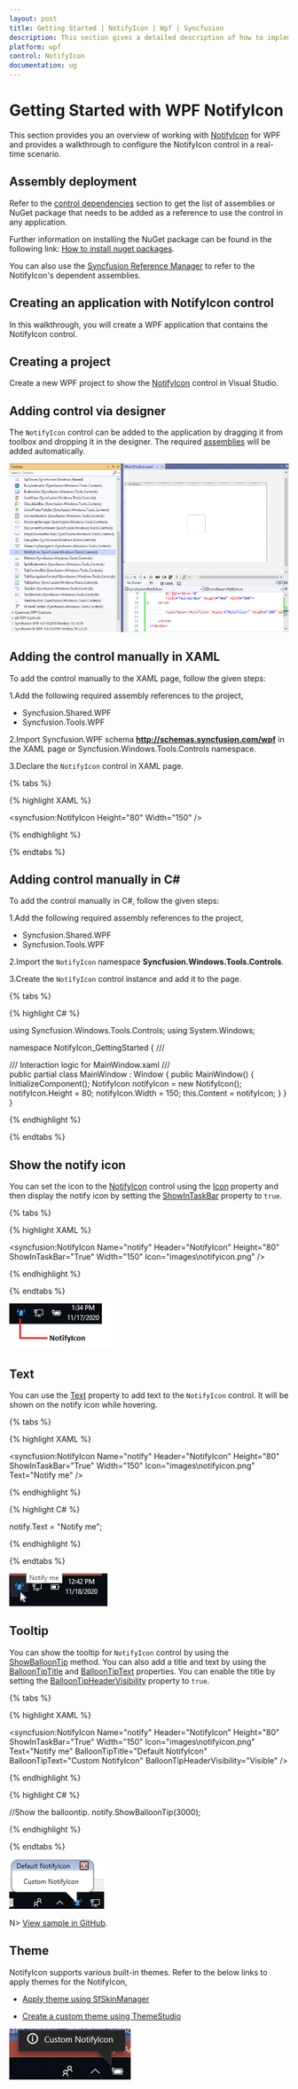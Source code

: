 ```yaml
---
layout: post
title: Getting Started | NotifyIcon | Wpf | Syncfusion
description: This section gives a detailed description of how to implement the NotifyIcon control in a WPF application.
platform: wpf
control: NotifyIcon
documentation: ug
---
```


# Getting Started with WPF NotifyIcon

This section provides you an overview of working with [NotifyIcon](https://help.syncfusion.com/cr/wpf/Syncfusion.Windows.Tools.Controls.NotifyIcon.html) for WPF and provides a walkthrough to configure the NotifyIcon control in a real-time scenario.

## Assembly deployment

Refer to the [control dependencies](https://help.syncfusion.com/wpf/control-dependencies#notifyicon) section to get the list of assemblies or NuGet package that needs to be added as a reference to use the control in any application.

Further information on installing the NuGet package can be found in the following link:
[How to install nuget packages](https://help.syncfusion.com/wpf/visual-studio-integration/nuget-packages).

You can also use the [Syncfusion Reference Manager](https://help.syncfusion.com/wpf/visual-studio-integration/visual-studio-extensions/add-references) to refer to the NotifyIcon's dependent assemblies.

## Creating an application with NotifyIcon control

In this walkthrough, you will create a WPF application that contains the NotifyIcon control.

## Creating a project

Create a new WPF project to show the [NotifyIcon](https://help.syncfusion.com/cr/wpf/Syncfusion.Windows.Tools.Controls.NotifyIcon.html) control in Visual Studio.

## Adding control via designer

The `NotifyIcon` control can be added to the application by dragging it from toolbox and dropping it in the designer. The required [assemblies](https://help.syncfusion.com/wpf/control-dependencies#notifyicon) will be added automatically.

![Adding WPF NotifyIcon control via designer](Getting-Started_images/wpf-notifyicon-designer.png)

## Adding the control manually in XAML

To add the control manually to the XAML page, follow the given steps:

1.Add the following required assembly references to the project,

* Syncfusion.Shared.WPF
* Syncfusion.Tools.WPF

2.Import Syncfusion.WPF schema **http://schemas.syncfusion.com/wpf** in the XAML page or Syncfusion.Windows.Tools.Controls namespace.

3.Declare the `NotifyIcon` control in XAML page.

{% tabs %}

{% highlight XAML %}

<Window
        xmlns="http://schemas.microsoft.com/winfx/2006/xaml/presentation"
        xmlns:x="http://schemas.microsoft.com/winfx/2006/xaml"
        xmlns:d="http://schemas.microsoft.com/expression/blend/2008"
        xmlns:mc="http://schemas.openxmlformats.org/markup-compatibility/2006"
        xmlns:local="clr-namespace:NotifyIcon_GettingStarted"
        xmlns:syncfusion="http://schemas.syncfusion.com/wpf" x:Class="NotifyIcon_GettingStarted.MainWindow"
        mc:Ignorable="d"
        Title="MainWindow" Height="450" Width="800">
    <Grid>
        <syncfusion:NotifyIcon Height="80" Width="150" />
    </Grid>
</Window>

{% endhighlight %}

{% endtabs %}

## Adding control manually in C#

To add the control manually in C#, follow the given steps:

1.Add the following required assembly references to the project,

* Syncfusion.Shared.WPF
* Syncfusion.Tools.WPF

2.Import the `NotifyIcon` namespace **Syncfusion.Windows.Tools.Controls**.

3.Create the `NotifyIcon` control instance and add it to the page.

{% tabs %}

{% highlight C# %}

using Syncfusion.Windows.Tools.Controls;
using System.Windows;

namespace NotifyIcon_GettingStarted
{
    /// <summary>
    /// Interaction logic for MainWindow.xaml
    /// </summary>
    public partial class MainWindow : Window
    {
        public MainWindow()
        {
            InitializeComponent();
            NotifyIcon notifyIcon = new NotifyIcon();
            notifyIcon.Height = 80;
            notifyIcon.Width = 150;
            this.Content = notifyIcon;
        }
    }
}

{% endhighlight %}

{% endtabs %}

## Show the notify icon

You can set the icon to the [NotifyIcon](https://help.syncfusion.com/cr/wpf/Syncfusion.Windows.Tools.Controls.NotifyIcon.html) control using the [Icon](https://help.syncfusion.com/cr/wpf/Syncfusion.Windows.Tools.Controls.NotifyIcon.html#Syncfusion_Windows_Tools_Controls_NotifyIcon_Icon) property and then display the notify icon by setting the [ShowInTaskBar](https://help.syncfusion.com/cr/wpf/Syncfusion.Windows.Tools.Controls.NotifyIcon.html#Syncfusion_Windows_Tools_Controls_NotifyIcon_ShowInTaskBar) property to `true`.

{% tabs %}

{% highlight XAML %}

<syncfusion:NotifyIcon Name="notify" Header="NotifyIcon" Height="80" ShowInTaskBar="True" Width="150" Icon="images\notifyicon.png" />

{% endhighlight %}

{% endtabs %}

![Set the icon to WPF NotifyIcon](Getting-Started_images/wpf-notifyicon-icon.png)

## Text

You can use the [Text](https://help.syncfusion.com/cr/wpf/Syncfusion.Windows.Tools.Controls.NotifyIcon.html#Syncfusion_Windows_Tools_Controls_NotifyIcon_Text) property to add text to the `NotifyIcon` control. It will be shown on the notify icon while hovering.

{% tabs %}

{% highlight XAML %}

<syncfusion:NotifyIcon Name="notify" Header="NotifyIcon" Height="80" ShowInTaskBar="True" Width="150" Icon="images\notifyicon.png" Text="Notify me" />

{% endhighlight %}

{% highlight C# %}

notify.Text = "Notify me";

{% endhighlight %}

{% endtabs %}

![Set the text value to WPF NotifyIcon](Getting-Started_images/wpf-notifyicon-text.png)

## Tooltip

You can show the tooltip for `NotifyIcon` control by using the [ShowBalloonTip](https://help.syncfusion.com/cr/wpf/Syncfusion.Windows.Tools.Controls.NotifyIcon.html#Syncfusion_Windows_Tools_Controls_NotifyIcon_ShowBalloonTip_System_Int32_) method. You can also add a title and text by using the [BalloonTipTitle](https://help.syncfusion.com/cr/wpf/Syncfusion.Windows.Tools.Controls.NotifyIcon.html#Syncfusion_Windows_Tools_Controls_NotifyIcon_BalloonTipTitle) and [BalloonTipText](https://help.syncfusion.com/cr/wpf/Syncfusion.Windows.Tools.Controls.NotifyIcon.html#Syncfusion_Windows_Tools_Controls_NotifyIcon_BalloonTipText) properties. You can enable the title by setting the [BalloonTipHeaderVisibility](https://help.syncfusion.com/cr/wpf/Syncfusion.Windows.Tools.Controls.NotifyIcon.html#Syncfusion_Windows_Tools_Controls_NotifyIcon_BalloonTipHeaderVisibility) property to `true`.

{% tabs %}

{% highlight XAML %}

<syncfusion:NotifyIcon Name="notify" Header="NotifyIcon" Height="80" ShowInTaskBar="True" Width="150" 
                       Icon="images\notifyicon.png" Text="Notify me"
                       BalloonTipTitle="Default NotifyIcon" BalloonTipText="Custom NotifyIcon" 
                       BalloonTipHeaderVisibility="Visible" />

{% endhighlight %}

{% highlight C# %}

//Show the balloontip.
notify.ShowBalloonTip(3000);

{% endhighlight %}

{% endtabs %}

![Set the tooltip to WPF NotifyIcon](Getting-Started_images/wpf-notifyicon-tooltip.png)

N> [View sample in GitHub](https://github.com/SyncfusionExamples/GettingStarted-WPF-NotifyIcon).

## Theme

NotifyIcon supports various built-in themes. Refer to the below links to apply themes for the NotifyIcon,

  * [Apply theme using SfSkinManager](https://help.syncfusion.com/wpf/themes/skin-manager)
	
  * [Create a custom theme using ThemeStudio](https://help.syncfusion.com/wpf/themes/theme-studio#creating-custom-theme)

  ![Setting theme to WPF NotifyIcon](Getting-Started_images/wpf-notifyicon-theme.png)